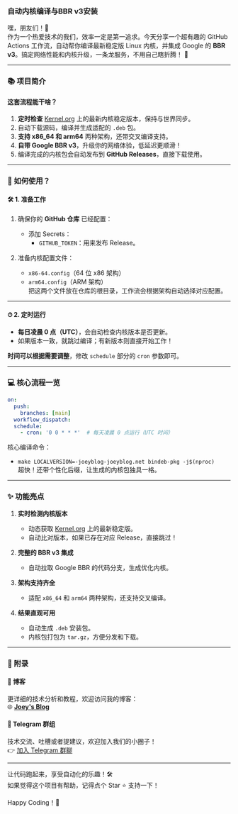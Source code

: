 ### 自动内核编译与BBR v3安装

嘿，朋友们！🌟  
作为一个热爱技术的我们，效率一定是第一追求。今天分享一个超有趣的 GitHub Actions 工作流，自动帮你编译最新稳定版 Linux 内核，并集成 Google 的 **BBR v3**。搞定网络性能和内核升级，一条龙服务，不用自己瞎折腾！ 🚀

---

### 📚 项目简介
#### 这套流程能干啥？
1. **定时检查** [Kernel.org](https://www.kernel.org) 上的最新内核稳定版本，保持与世界同步。
2. 自动下载源码，编译并生成适配的 `.deb` 包。
3. **支持 x86_64 和 arm64** 两种架构，还带交叉编译支持。
4. **自带 Google BBR v3**，升级你的网络体验，低延迟更顺滑！
5. 编译完成的内核包会自动发布到 **GitHub Releases**，直接下载使用。

---

### 🎯 如何使用？

#### 🛠 1. 准备工作
1. 确保你的 **GitHub 仓库** 已经配置：
   - 添加 Secrets：  
     - `GITHUB_TOKEN`：用来发布 Release。

2. 准备内核配置文件：
   - `x86-64.config`（64 位 x86 架构）
   - `arm64.config`（ARM 架构）  
   把这两个文件放在仓库的根目录，工作流会根据架构自动选择对应配置。

---

#### ⏱ 2. 定时运行
- **每日凌晨 0 点（UTC）**，会自动检查内核版本是否更新。
- 如果版本一致，就跳过编译；有新版本则直接开始工作！

**时间可以根据需要调整**，修改 `schedule` 部分的 `cron` 参数即可。

---

### 💻 核心流程一览

```yaml
on:
  push:
    branches: [main]
  workflow_dispatch:
  schedule:
    - cron: '0 0 * * *'  # 每天凌晨 0 点运行（UTC 时间）
```

核心编译命令：
- `make LOCALVERSION=-joeyblog-joeyblog.net bindeb-pkg -j$(nproc)`  
超快！还带个性化后缀，让生成的内核包独具一格。

---

### ✨ 功能亮点
1. **实时检测内核版本**  
   - 动态获取 [Kernel.org](https://www.kernel.org) 上的最新稳定版。
   - 自动比对版本，如果已存在对应 Release，直接跳过！

2. **完整的 BBR v3 集成**  
   - 自动拉取 Google BBR 的代码分支，生成优化内核。

3. **架构支持齐全**  
   - 适配 `x86_64` 和 `arm64` 两种架构，还支持交叉编译。

4. **结果直观可用**  
   - 自动生成 `.deb` 安装包。
   - 内核包打包为 `tar.gz`，方便分发和下载。

---



### 📜 附录
#### 📘 博客
更详细的技术分析和教程，欢迎访问我的博客：  
🌐 **[Joey's Blog](https://joeyblog.net)**  

#### 💬 Telegram 群组
技术交流、吐槽或者提建议，欢迎加入我们的小圈子！  
👉 [加入 Telegram 群聊](https://t.me/+ft-zI76oovgwNmRh)

---

让代码跑起来，享受自动化的乐趣！🛠  
如果觉得这个项目有帮助，记得点个 Star ⭐ 支持一下！  

Happy Coding！🎉
